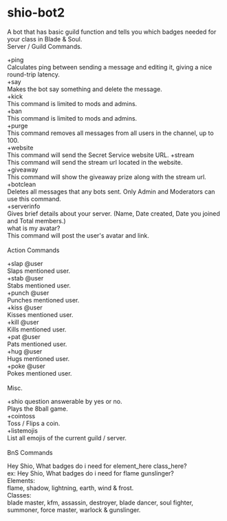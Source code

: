 # shio-bot2

A bot that has basic guild function and tells you which badges needed for your class in Blade & Soul.
</br>
Server / Guild Commands.</br>

+ping</br>
Calculates ping between sending a message and editing it, giving a nice round-trip latency.</br>
+say</br>
Makes the bot say something and delete the message.</br>
+kick</br>
This command is limited to mods and admins.</br>
+ban</br>
This command is limited to mods and admins.</br>
+purge</br>
This command removes all messages from all users in the channel, up to 100.</br>
+website</br>
This command will send the Secret Service website URL.
+stream</br>
This command will send the stream url located in the website.</br>
+giveaway</br>
This command will show the giveaway prize along with the stream url.</br>
+botclean</br>
Deletes all messages that any bots sent. Only Admin and Moderators can use this command.</br>
+serverinfo</br>
Gives brief details about your server. (Name, Date created, Date you joined and Total members.)</br>
what is my avatar?</br>
This command will post the user's avatar and link.</br>
​
​</br>
Action Commands</br>

+slap @user</br>
Slaps mentioned user.</br>
+stab @user</br>
Stabs mentioned user.</br>
+punch @user</br>
Punches mentioned user.</br>
+kiss @user</br>
Kisses mentioned user.</br>
+kill @user</br>
Kills mentioned user.</br>
+pat @user</br>
Pats mentioned user.</br>
+hug @user</br>
Hugs mentioned user.</br>
+poke @user</br>
Pokes mentioned user.</br>
</br>
Misc.</br>

+shio question answerable by yes or no.</br>
Plays the 8ball game.</br>
+cointoss</br>
Toss / Flips a coin.</br>
+listemojis</br>
List all emojis of the current guild / server.</br>
​</br>
BnS Commands</br>

Hey Shio, What badges do i need for element_here class_here?</br>
ex: Hey Shio, What badges do i need for flame gunslinger?</br>
Elements:</br>
flame, shadow, lightning, earth, wind & frost.</br>
Classes:</br>
blade master, kfm, assassin, destroyer, blade dancer, soul fighter, summoner, force master, warlock & gunslinger.

